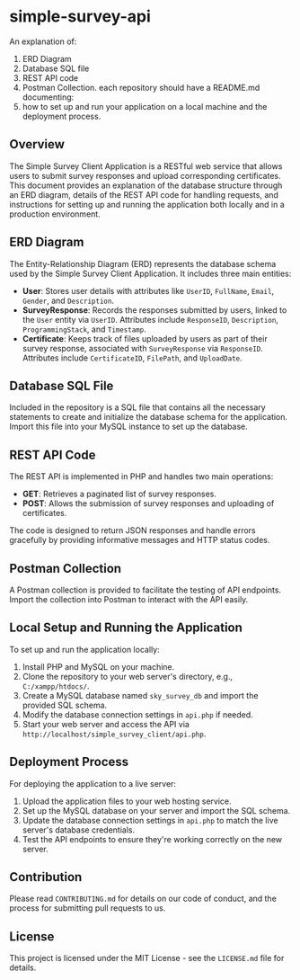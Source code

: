 # simple-survey-api
An explanation of:

1. ERD Diagram
2. Database SQL file
3. REST API code
4. Postman Collection. each repository should have a README.md documenting:
5. how to set up and run your application on a local machine and the deployment process.

## Overview

The Simple Survey Client Application is a RESTful web service that allows users to submit survey responses and upload corresponding certificates. This document provides an explanation of the database structure through an ERD diagram, details of the REST API code for handling requests, and instructions for setting up and running the application both locally and in a production environment.

## ERD Diagram

The Entity-Relationship Diagram (ERD) represents the database schema used by the Simple Survey Client Application. It includes three main entities:

- **User**: Stores user details with attributes like `UserID`, `FullName`, `Email`, `Gender`, and `Description`.
- **SurveyResponse**: Records the responses submitted by users, linked to the `User` entity via `UserID`. Attributes include `ResponseID`, `Description`, `ProgrammingStack`, and `Timestamp`.
- **Certificate**: Keeps track of files uploaded by users as part of their survey response, associated with `SurveyResponse` via `ResponseID`. Attributes include `CertificateID`, `FilePath`, and `UploadDate`.

## Database SQL File

Included in the repository is a SQL file that contains all the necessary statements to create and initialize the database schema for the application. Import this file into your MySQL instance to set up the database.

## REST API Code

The REST API is implemented in PHP and handles two main operations:

- **GET**: Retrieves a paginated list of survey responses.
- **POST**: Allows the submission of survey responses and uploading of certificates.

The code is designed to return JSON responses and handle errors gracefully by providing informative messages and HTTP status codes.

## Postman Collection

A Postman collection is provided to facilitate the testing of API endpoints. Import the collection into Postman to interact with the API easily.

## Local Setup and Running the Application

To set up and run the application locally:

1. Install PHP and MySQL on your machine.
2. Clone the repository to your web server's directory, e.g., `C:/xampp/htdocs/`.
3. Create a MySQL database named `sky_survey_db` and import the provided SQL schema.
4. Modify the database connection settings in `api.php` if needed.
5. Start your web server and access the API via `http://localhost/simple_survey_client/api.php`.

## Deployment Process

For deploying the application to a live server:

1. Upload the application files to your web hosting service.
2. Set up the MySQL database on your server and import the SQL schema.
3. Update the database connection settings in `api.php` to match the live server's database credentials.
4. Test the API endpoints to ensure they're working correctly on the new server.

## Contribution

Please read `CONTRIBUTING.md` for details on our code of conduct, and the process for submitting pull requests to us.

## License

This project is licensed under the MIT License - see the `LICENSE.md` file for details.

